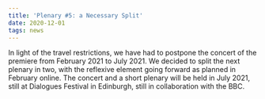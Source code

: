 ```yaml
---
title: 'Plenary #5: a Necessary Split'
date: 2020-12-01
tags: news
---
```


In light of the travel restrictions, we have had to postpone the concert of the premiere from February 2021 to July 2021. We decided to split the next plenary in two, with the reflexive element going forward as planned in February online. The concert and a short plenary will be held in July 2021, still at Dialogues Festival in Edinburgh, still in collaboration with the BBC.
